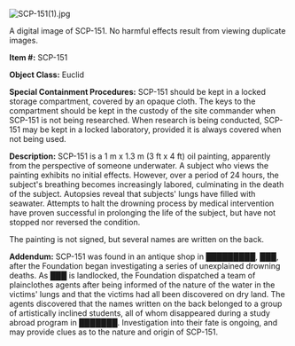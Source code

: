 ![SCP-151(1).jpg](http://scp-wiki.wdfiles.com/local--files/scp-151/SCP-151(1).jpg)

A digital image of SCP-151. No harmful effects result from viewing duplicate images.

**Item #:** SCP-151

**Object Class:** Euclid

**Special Containment Procedures:** SCP-151 should be kept in a locked storage compartment, covered by an opaque cloth. The keys to the compartment should be kept in the custody of the site commander when SCP-151 is not being researched. When research is being conducted, SCP-151 may be kept in a locked laboratory, provided it is always covered when not being used.

**Description:** SCP-151 is a 1 m x 1.3 m (3 ft x 4 ft) oil painting, apparently from the perspective of someone underwater. A subject who views the painting exhibits no initial effects. However, over a period of 24 hours, the subject's breathing becomes increasingly labored, culminating in the death of the subject. Autopsies reveal that subjects' lungs have filled with seawater. Attempts to halt the drowning process by medical intervention have proven successful in prolonging the life of the subject, but have not stopped nor reversed the condition.

The painting is not signed, but several names are written on the back.

**Addendum:** SCP-151 was found in an antique shop in █████████, ███, after the Foundation began investigating a series of unexplained drowning deaths. As ███ is landlocked, the Foundation dispatched a team of plainclothes agents after being informed of the nature of the water in the victims' lungs and that the victims had all been discovered on dry land. The agents discovered that the names written on the back belonged to a group of artistically inclined students, all of whom disappeared during a study abroad program in ███████. Investigation into their fate is ongoing, and may provide clues as to the nature and origin of SCP-151.